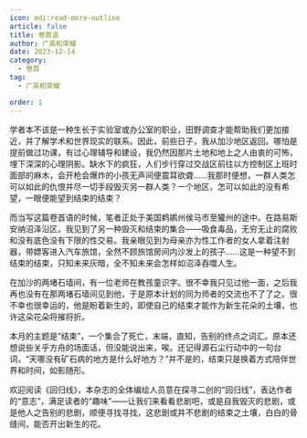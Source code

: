```yaml
---
icon: mdi:read-more-outline
article: false
title: 卷首语
author: 广英和荣耀
date: 2023-12-14
category:
  - 卷首
tag:
  - 广英和荣耀

order: 1
---
```

<!-- more -->

学者本不该是一种生长于实验室或办公室的职业，田野调查才能帮助我们更加接近，并了解学术和世界现实的联系。因此，前些日子，我从加沙地区返回。哪怕是提前做过功课，有过心理辅导和建设，我仍然因那片土地和地上之人由衷的可怖，埋下深深的心理阴影。缺水下的疯狂，人们步行穿过交战区前往以方控制区上班时面部的麻木，会开枪会爆炸的小孩无声间便震耳欲聋……我那时便想，一群人类怎可以如此的仇恨并尽一切手段毁灭另一群人类？一个地区，怎可以如此的没有希望，一眼便能望到结束的结束？

而当写这篇卷首语的时候，笔者正处于美国鹈鹕州侯马市至獾州的途中。在路易斯安纳沼泽沿区，我见到了另一种毁灭和结束的集合——吸食毒品，无穷无止的腐败和没有底色没有下限的性交易。我亲眼见到为母亲亦为性工作者的女人拿着注射器，带嫖客进入汽车旅馆，全然不顾旅馆房间内沙发上的孩子……这是一种望不到结束的结束，只知未来灰暗，全不知未来会怎样如沼泽吞噬人生。

在加沙的两堵石墙间，有一位老师在教孩童识字。很不幸我只见过他一面，之后我再也没有在那两堵石墙间见到他，于是原本计划的同为师者的交流也不了了之。很不幸也很幸运的，他是盼着新生的，即使自己的结束才能作为新生花朵的土壤，也许这朵花朵将摧将折。

本月的主题是“结束”，一个集合了死亡，末端，直知，告别的终点之词汇。原本还想说些关乎方舟的场面话，但没能说出来，唉。还记得源石尘行动中的一句台词，“天哪没有矿石病的地方是什么好地方？”并不是的，结束只是换着方式陪伴世界和时间，如影随形。

欢迎阅读《回归线》，本杂志的全体编绘人员意在探寻二创的“回归线”，表达作者的“意志”，满足读者的“趣味”——让我们来看看悲剧吧，或是自我毁灭的悲剧，或是他人之告别的悲剧，顺便寻找寻找，这悲剧或并不悲剧的结束之土壤，白白的骨缝间，能否开出新生的花。<eod />
